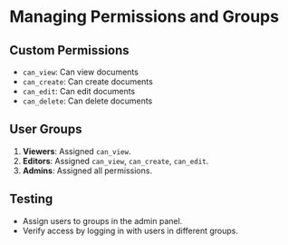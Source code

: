 # Managing Permissions and Groups

## Custom Permissions
- `can_view`: Can view documents
- `can_create`: Can create documents
- `can_edit`: Can edit documents
- `can_delete`: Can delete documents

## User Groups
1. **Viewers**: Assigned `can_view`.
2. **Editors**: Assigned `can_view`, `can_create`, `can_edit`.
3. **Admins**: Assigned all permissions.

## Testing
- Assign users to groups in the admin panel.
- Verify access by logging in with users in different groups.
